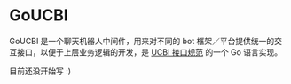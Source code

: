 # GoUCBI

GoUCBI 是一个聊天机器人中间件，用来对不同的 bot 框架／平台提供统一的交互接口，以便于上层业务逻辑的开发，是 [UCBI 接口规范](https://github.com/richardchien/ucb-model/tree/master/UCBI) 的一个 Go 语言实现。

目前还没开始写 :)
